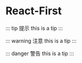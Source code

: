 # React-First
::: tip 提示
this is a tip
:::

::: warning 注意
this is a tip
:::

::: danger 警告
this is a tip
:::